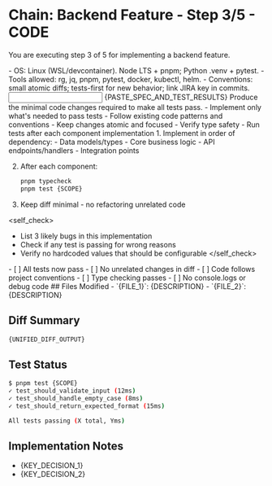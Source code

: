 # Chain: Backend Feature - Step 3/5 - CODE

You are executing step 3 of 5 for implementing a backend feature.

<context>
- OS: Linux (WSL/devcontainer). Node LTS + pnpm; Python .venv + pytest.
- Tools allowed: rg, jq, pnpm, pytest, docker, kubectl, helm.
- Conventions: small atomic diffs; tests-first for new behavior; link JIRA key in commits.
</context>

<input>
{PASTE_SPEC_AND_TEST_RESULTS}
</input>

<goal>
Produce the minimal code changes required to make all tests pass.
</goal>

<plan>
- Implement only what's needed to pass tests
- Follow existing code patterns and conventions
- Keep changes atomic and focused
- Verify type safety
- Run tests after each component implementation
</plan>

<work>
1. Implement in order of dependency:
   - Data models/types
   - Core business logic
   - API endpoints/handlers
   - Integration points

2. After each component:
   ```bash
   pnpm typecheck
   pnpm test {SCOPE}
   ```

3. Keep diff minimal - no refactoring unrelated code
</work>

<self_check>
- List 3 likely bugs in this implementation
- Check if any test is passing for wrong reasons
- Verify no hardcoded values that should be configurable
</self_check>

<review>
- [ ] All tests now pass
- [ ] No unrelated changes in diff
- [ ] Code follows project conventions
- [ ] Type checking passes
- [ ] No console.logs or debug code
</review>

<handoff>
<patch>
## Files Modified
- `{FILE_1}`: {DESCRIPTION}
- `{FILE_2}`: {DESCRIPTION}

## Diff Summary
```diff
{UNIFIED_DIFF_OUTPUT}
```

## Test Status
```bash
$ pnpm test {SCOPE}
✓ test_should_validate_input (12ms)
✓ test_should_handle_empty_case (8ms)
✓ test_should_return_expected_format (15ms)

All tests passing (X total, Yms)
```

## Implementation Notes
- {KEY_DECISION_1}
- {KEY_DECISION_2}
</patch>
</handoff>